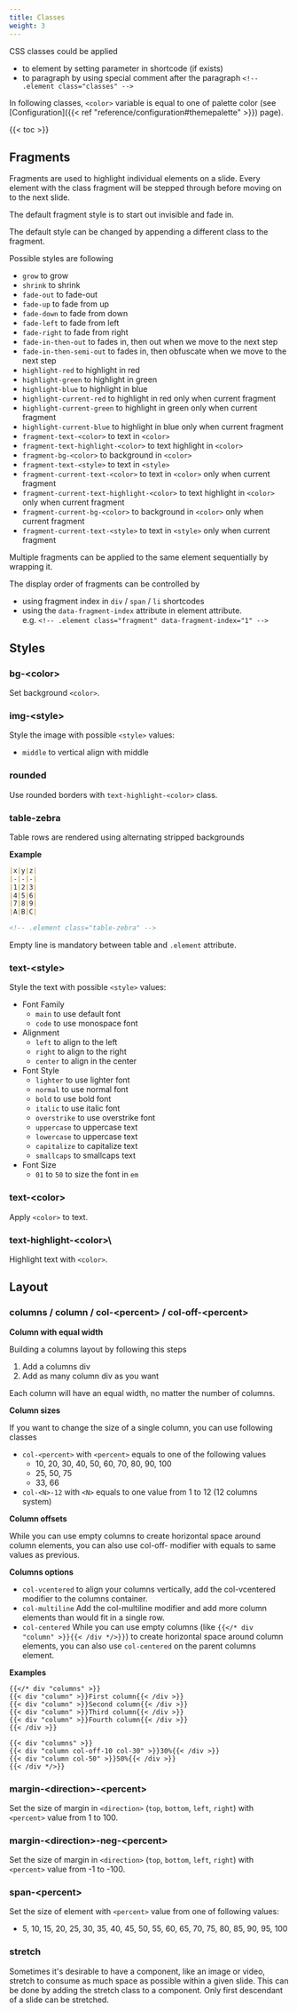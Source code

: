 ```yaml
---
title: Classes
weight: 3
---
```


CSS classes could be applied
- to element by setting parameter in shortcode (if exists)
- to paragraph by using special comment after the paragraph `<!-- .element class="classes" -->`

In following classes, `<color>` variable is equal to one of palette color (see [Configuration]({{< ref "reference/configuration#themepalette" >}}) page).

{{< toc >}}

## Fragments
Fragments are used to highlight individual elements on a slide. Every element with the class fragment will be stepped through before moving on to the next slide.

The default fragment style is to start out invisible and fade in.

The default style can be changed by appending a different class to the fragment.

Possible styles are following

- `grow` to grow
- `shrink` to shrink
- `fade-out` to fade-out
- `fade-up` to fade from up
- `fade-down` to fade from down
- `fade-left` to fade from left
- `fade-right` to fade from right
- `fade-in-then-out` to fades in, then out when we move to the next step
- `fade-in-then-semi-out` to fades in, then obfuscate when we move to the next step
- `highlight-red` to highlight in red
- `highlight-green` to highlight in green
- `highlight-blue` to highlight in blue
- `highlight-current-red` to highlight in red only when current fragment
- `highlight-current-green` to highlight in green only when current fragment
- `highlight-current-blue` to highlight in blue only when current fragment
- `fragment-text-<color>` to text in `<color>`
- `fragment-text-highlight-<color>` to text highlight in `<color> `
- `fragment-bg-<color>` to background in `<color> `
- `fragment-text-<style>` to text in `<style>`
- `fragment-current-text-<color>` to text in `<color>` only when current fragment
- `fragment-current-text-highlight-<color>` to text highlight in `<color>` only when current fragment
- `fragment-current-bg-<color>` to background in `<color>` only when current fragment
- `fragment-current-text-<style>` to text in `<style>` only when current fragment

Multiple fragments can be applied to the same element sequentially by wrapping it.

The display order of fragments can be controlled by

- using fragment index in `div` / `span` / `li` shortcodes
- using the `data-fragment-index` attribute in element attribute.<br>e.g. `<!-- .element class="fragment" data-fragment-index="1" -->`

## Styles

### bg-\<color\>
Set background `<color>`.

### img-\<style\>
Style the image with possible `<style>` values:

- `middle` to vertical align with middle

### rounded
Use rounded borders with `text-highlight-<color>` class.

### table-zebra
Table rows are rendered using alternating stripped backgrounds

**Example**
``` markdown
|x|y|z|
|-|-|-|
|1|2|3|
|4|5|6|
|7|8|9|
|A|B|C|

<!-- .element class="table-zebra" -->
```
Empty line is mandatory between table and `.element` attribute.

### text-\<style\>
Style the text with possible `<style>` values:

- Font Family
  - `main` to use default font
  - `code` to use monospace font
- Alignment
  - `left` to align to the left
  - `right` to align to the right
  - `center` to align in the center
- Font Style
  - `lighter` to use lighter font
  - `normal` to use normal font
  - `bold` to use bold font
  - `italic` to use italic font
  - `overstrike` to use overstrike font
  - `uppercase` to uppercase text
  - `lowercase` to uppercase text
  - `capitalize` to capitalize text
  - `smallcaps` to smallcaps text
- Font Size
  - `01` to `50` to size the font in `em`

### text-\<color\>
Apply `<color>` to text.

### text-highlight-\<color>\
Highlight text with `<color>`.


## Layout

### columns / column / col-\<percent> / col-off-\<percent>
**Column with equal width**

Building a columns layout by following this steps

1. Add a columns div
1. Add as many column div as you want

Each column will have an equal width, no matter the number of columns.

**Column sizes**

If you want to change the size of a single column, you can use following classes

- `col-<percent>` with `<percent>` equals to one of the following values
  - 10, 20, 30, 40, 50, 60, 70, 80, 90, 100
  - 25, 50, 75
  - 33, 66
- `col-<N>-12` with `<N>` equals to one value from 1 to 12 (12 columns system)

**Column offsets**

While you can use empty columns to create horizontal space around column elements, you can also use col-off-<percent> modifier with <percent> equals to same values as previous.

**Columns options**

- `col-vcentered` to align your columns vertically, add the col-vcentered modifier to the columns container.
- `col-multiline` Add the col-multiline modifier and add more column elements than would fit in a single row.
- `col-centered` While you can use empty columns (like `{{</* div "column" >}}{{< /div */>}}`) to create horizontal space around column elements, you can also use `col-centered` on the parent columns element.

**Examples**

``` text
{{</* div "columns" >}}
{{< div "column" >}}First column{{< /div >}}
{{< div "column" >}}Second column{{< /div >}}
{{< div "column" >}}Third column{{< /div >}}
{{< div "column" >}}Fourth column{{< /div >}}
{{< /div >}}

{{< div "columns" >}}
{{< div "column col-off-10 col-30" >}}30%{{< /div >}}
{{< div "column col-50" >}}50%{{< /div >}}
{{< /div */>}}
```

### margin-\<direction\>-\<percent\>
Set the size of margin in `<direction>` (`top`, `bottom`, `left`, `right`) with `<percent>` value from 1 to 100.

### margin-\<direction\>-neg-\<percent\>
Set the size of margin in `<direction>` (`top`, `bottom`, `left`, `right`) with `<percent>` value from -1 to -100.

### span-\<percent\>
Set the size of element with `<percent>` value from one of following values:
- 5, 10, 15, 20, 25, 30, 35, 40, 45, 50, 55, 60, 65, 70, 75, 80, 85, 90, 95, 100

### stretch
Sometimes it's desirable to have a component, like an image or video, stretch to consume as much space as possible within a given slide.
This can be done by adding the stretch class to a component. Only first descendant of a slide can be stretched.
